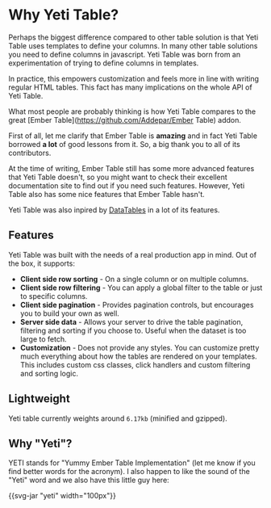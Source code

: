 # Why Yeti Table?

Perhaps the biggest difference compared to other table solution is that Yeti Table uses templates to define your columns.
In many other table solutions you need to define columns in javascript.
Yeti Table was born from an experimentation of trying to define columns in templates.

In practice, this empowers customization and feels more in line with writing regular HTML tables.
This fact has many implications on the whole API of Yeti Table.

What most people are probably thinking is how Yeti Table compares to the great [Ember Table](https://github.com/Addepar/Ember Table) addon.

First of all, let me clarify that Ember Table is **amazing** and in fact Yeti Table borrowed **a lot** of good lessons from it. So, a big thank you to all of its contributors. 

At the time of writing, Ember Table still has some more advanced features that Yeti Table doesn't, so you might want to check their excellent documentation site to find out if you need such features. However, Yeti Table also has some nice features that Ember Table hasn't.

Yeti Table was also inpired by [DataTables](https://datatables.net/) in a lot of its features.

## Features

Yeti Table was built with the needs of a real production app in mind. Out of the box, it supports:

- **Client side row sorting** - On a single column or on multiple columns.
- **Client side row filtering** - You can apply a global filter to the table or just to specific columns.
- **Client side pagination** - Provides pagination controls, but encourages you to build your own as well.
- **Server side data** - Allows your server to drive the table pagination, filtering and sorting if you choose to. Useful when the dataset is too large to fetch.
- **Customization** - Does not provide any styles. You can customize pretty much everything about how the tables are rendered on your templates. This includes custom css classes, click handlers and custom filtering and sorting logic.

## Lightweight

Yeti table currently weights around `6.17kb` (minified and gzipped).

## Why "Yeti"?

YETI stands for "Yummy Ember Table Implementation" (let me know if you find better words for the acronym).
I also happen to like the sound of the "Yeti" word and we also have this little guy here:

{{svg-jar "yeti" width="100px"}}
